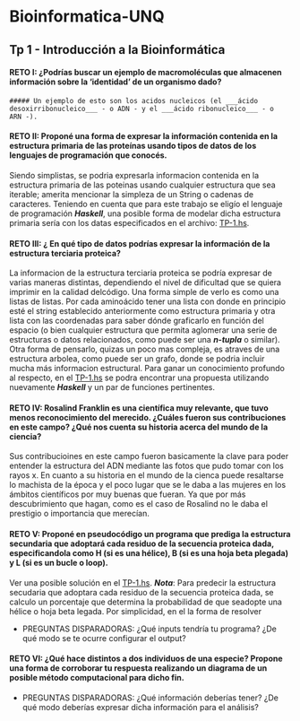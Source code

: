 # Bioinformatica-UNQ

## Tp 1 - Introducción a la Bioinformática

#### RETO I: ¿Podrías buscar un ejemplo de macromoléculas que almacenen información sobre la ‘identidad’ de un organismo dado?  

    ##### Un ejemplo de esto son los acidos nucleicos (el ___ácido desoxirribonucleico___ - o ADN - y el ___ácido ribonucleico___ - o  ARN -). 
  
    
      
        
#### RETO II: Proponé una forma de expresar la información contenida en la estructura primaria de las proteínas usando tipos de datos de los lenguajes de programación que conocés.

Siendo simplistas, se podria expresarla informacion contenida en la estructura primaria de las poteinas usando cualquier estructura que sea iterable; amerita mencionar la simpleza de un String o cadenas de caracteres. Teniendo en cuenta que para este trabajo se eligío el lenguaje de programación ___Haskell___, una posible forma de modelar dicha estructura primaria sería con los datas especificados en el archivo: [TP-1.hs](https://github.com/pache0015/Bioinformatica-UNQ/blob/master/TP%20-%201/tp-1.hs).
  
    
      
        
          
#### RETO III: ¿ En qué tipo de datos podrías expresar la información de la estructura terciaria proteica?
La informacion de la estructura terciaria proteica  se podría expresar de varias maneras distintas, dependiendo el nivel de dificultad que se quiera imprimir en la calidad delcódigo. Una forma simple de verlo es como una listas de listas. Por cada aminoácido tener una lista con donde en principio esté el string establecido anteriormente como estructura primaria y otra lista con las coordenadas para saber dónde graficarlo en función del espacio (o bien cualquier estructura que permita aglomerar una serie de estructuras o datos relacionados, como puede ser una ___n-tupla___ o similar). Otra forma de pensarlo, quizas un poco mas compleja, es atraves de una estructura arbolea, como puede ser un grafo, donde se podria incluir mucha más informacion estructural. Para ganar un conocimiento profundo al respecto, en el [TP-1.hs](https://github.com/pache0015/Bioinformatica-UNQ/blob/master/TP%20-%201/tp-1.hs) se podra encontrar una propuesta utilizando nuevamente ___Haskell___ y un par de funciones pertinentes.
  
    
      
        
          
          
#### RETO IV: Rosalind Franklin es una científica muy relevante, que tuvo menos reconocimiento del merecido. ¿Cuáles fueron sus contribuciones en este campo? ¿Qué nos cuenta su historia acerca del mundo de la ciencia?
 Sus contribucioines en este campo fueron basicamente la clave para poder entender la estructura del ADN mediante las fotos que pudo tomar con los rayos x.
En cuanto a su historia en el mundo de la cienca puede resaltarse lo machista de la época y el poco lugar que se le daba a las mujeres en los ámbitos científicos por muy buenas que fueran. Ya que por más descubrimiento que hagan, como es el caso de Rosalind no le daba el prestigio o importancia que merecían. 
  
    
      
        
        
#### RETO V: Proponé en pseudocódigo un programa que prediga la estructura secundaria que adoptará cada residuo de la secuencia proteica dada, especificandola como H (si es una hélice), B (si es una hoja beta plegada) y L (si es un bucle o loop).
Ver una posible solución en el [TP-1.hs](https://github.com/pache0015/Bioinformatica-UNQ/blob/master/TP%20-%201/tp-1.hs).
___Nota___: Para predecir la estructura secudaria que adoptara cada residuo de la secuencia proteica dada, se calculo         un porcentaje que determina la probabilidad de que seadopte una hélice o hoja beta legada. Por simplicidad, en el la         forma de resolver  
  
    
    
- PREGUNTAS DISPARADORAS: ¿Qué inputs tendría tu programa? ¿De qué modo se te ocurre configurar el output?
  
    
     
#### RETO VI: ¿Qué hace distintos a dos individuos de una especie? Propone una forma de corroborar tu respuesta realizando un diagrama de un posible método computacional para dicho fin.
  
    
    
- PREGUNTAS DISPARADORAS: ¿Qué información deberías tener? ¿De qué modo deberías expresar dicha información para el análisis?
